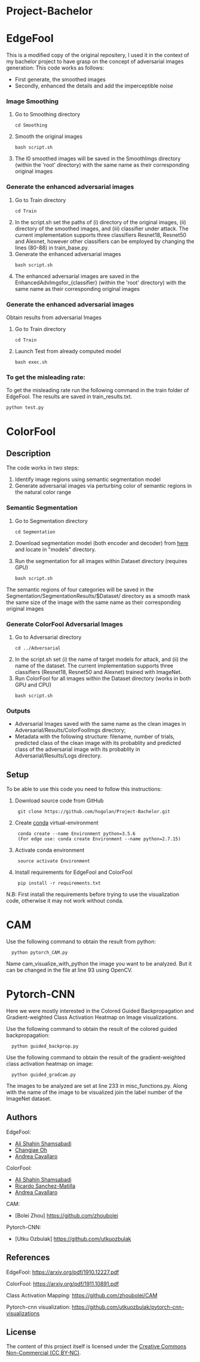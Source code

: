 # Project-Bachelor

# EdgeFool
This is a modified copy of the original repositery, I used it in the context of my bachelor project to have grasp on the concept of adversarial images generation:
This code works as follows: 
   
   - First generate, the smoothed images 
   - Secondly, enhanced the details and add the imperceptible noise
   
### Image Smoothing 

1. Go to Smoothing directory
   ```
   cd Smoothing
   ```
2. Smooth the original images
   ```
   bash script.sh
   ```
3. The l0 smoothed images will be saved in the SmoothImgs directory (within the 'root' directory) with the same name as their corresponding original images

### Generate the enhanced adversarial images

1. Go to Train directory
   ```
   cd Train
   ```
2. In the script.sh set the paths of
(i) directory of the original images,
(ii) directory of the smoothed images, and
(iii) classifier under attack. The current implementation supports three classifiers Resnet18, Resnet50 and Alexnet, however other classifiers can be employed by changing the lines (80-88) in train_base.py.
3. Generate the enhanced adversarial images 
   ```
   bash script.sh
   ```
4. The enhanced adversarial images are saved in the EnhancedAdvImgsfor_{classifier} (within the 'root' directory) with the same name as their corresponding original images


### Generate the enhanced adversarial images
Obtain results from adversarial Images

1. Go to Train directory
   ```
   cd Train
   ```
2. Launch Test from already computed model
   ```
   bash exec.sh
   ```
### To get the misleading rate:

To get the misleading rate run the following command in the train folder of EdgeFool. The results are saved in train_results.txt.
   ```
   python test.py
   ```

# ColorFool

## Description
The code works in two steps: 
1. Identify image regions using semantic segmentation model
2. Generate adversarial images via perturbing color of semantic regions in the natural color range    

### Semantic Segmentation 

1. Go to Segmentation directory
   ```
   cd Segmentation
   ```
2. Download segmentation model (both encoder and decoder) from [here](https://drive.google.com/drive/folders/1FjZTweIsWWgxhXkzKHyIzEgBO5VTCe68) and locate in "models" directory.
   

3. Run the segmentation for all images within Dataset directory (requires GPU)
   ```
   bash script.sh
   ```

The semantic regions of four categories will be saved in the Segmentation/SegmentationResults/$Dataset/ directory as a smooth mask the same size of the image with the same name as their corresponding original images

### Generate ColorFool Adversarial Images

1. Go to Adversarial directory
   ```
   cd ../Adversarial
   ```
2. In the script.sh set 
(i) the name of target models for attack, and (ii) the name of the dataset.
The current implementation supports three classifiers (Resnet18, Resnet50 and Alexnet) trained with ImageNet.
3. Run ColorFool for all images within the Dataset directory (works in both GPU and CPU)
   ```
   bash script.sh
   ```

### Outputs
* Adversarial Images saved with the same name as the clean images in Adversarial/Results/ColorFoolImgs directory;
* Metadata with the following structure: filename, number of trials, predicted class of the clean image with its probablity and predicted class of the adversarial image with its probablity in Adversarial/Results/Logs directory.


## Setup

To be able to use this code you need to follow this instructions:

1. Download source code from GitHub
   ```
    git clone https://github.com/hugolan/Project-Bachelor.git 
   ```
2. Create [conda](https://docs.conda.io/en/latest/miniconda.html) virtual-environment
   ```
    conda create --name Environment python=3.5.6
    (For edge use: conda create Environment --name python=2.7.15)
   ```
3. Activate conda environment
   ```
    source activate Environment
   ```
4. Install requirements for EdgeFool and ColorFool
   ```
    pip install -r requirements.txt
   ```
 N.B: First install the requirements before trying to use the visualization code, otherwise it may not work without conda.
 
# CAM

Use the following command to obtain the result from python: 
   ```
     python pytorch_CAM.py
   ```

Name cam_visualize_with_python the image you want to be analyzed. But it can be changed in the file at line 93 using OpenCV.

# Pytorch-CNN

Here we were mostly interested in the Colored Guided Backpropagation and Gradient-weighted Class Activation Heatmap on Image visualizations.

Use the following command to obtain the result of the colored guided backpropagation: 
   ```
     python guided_backprop.py
   ```
Use the following command to obtain the result of the gradient-weighted class activation heatmap on image: 
   ```
     python guided_gradcam.py
   ```
The images to be analyzed are set at line 233 in misc_functions.py. Along with the name of the image to be visualized join the label number of the ImageNet dataset. 

## Authors
EdgeFool:

* [Ali Shahin Shamsabadi](mailto:a.shahinshamsabadi@qmul.ac.uk)
* [Changjae Oh](mailto:c.oh@qmul.ac.uk)
* [Andrea Cavallaro](mailto:a.cavallaro@qmul.ac.uk)

ColorFool:

* [Ali Shahin Shamsabadi](mailto:a.shahinshamsabadi@qmul.ac.uk)
* [Ricardo Sanchez-Matilla](mailto:ricardo.sanchezmatilla@qmul.ac.uk)
* [Andrea Cavallaro](mailto:a.cavallaro@qmul.ac.uk)

CAM:

* [Bolei Zhou] https://github.com/zhoubolei

Pytorch-CNN:

* [Utku Ozbulak] https://github.com/utkuozbulak


## References

EdgeFool: https://arxiv.org/pdf/1910.12227.pdf

ColorFool: https://arxiv.org/pdf/1911.10891.pdf

Class Activation Mapping: https://github.com/zhoubolei/CAM

Pytorch-cnn visualization: https://github.com/utkuozbulak/pytorch-cnn-visualizations

## License
The content of this project itself is licensed under the [Creative Commons Non-Commercial (CC BY-NC)](https://creativecommons.org/licenses/by-nc/2.0/uk/legalcode).
